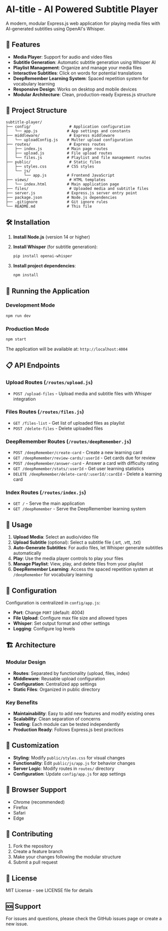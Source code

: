 # AI-title - AI Powered Subtitle Player

A modern, modular Express.js web application for playing media files with AI-generated subtitles using OpenAI's Whisper.

## 🚀 Features

- **Media Player**: Support for audio and video files
- **Subtitle Generation**: Automatic subtitle generation using Whisper AI
- **Playlist Management**: Organize and manage your media files
- **Interactive Subtitles**: Click on words for potential translations
- **DeepRemember Learning System**: Spaced repetition system for vocabulary learning
- **Responsive Design**: Works on desktop and mobile devices
- **Modular Architecture**: Clean, production-ready Express.js structure

## 📁 Project Structure

```
subtitle-player/
├── config/                 # Application configuration
│   └── app.js             # App settings and constants
├── middleware/             # Express middleware
│   └── uploadConfig.js    # Multer upload configuration
├── routes/                 # Express routes
│   ├── index.js           # Main page routes
│   ├── upload.js          # File upload routes
│   └── files.js           # Playlist and file management routes
├── public/                 # Static files
│   ├── styles.css         # CSS styles
│   └── js/
│       └── app.js         # Frontend JavaScript
├── views/                  # HTML templates
│   └── index.html         # Main application page
├── files/                  # Uploaded media and subtitle files
├── server.js              # Express.js server entry point
├── package.json           # Node.js dependencies
├── .gitignore             # Git ignore rules
└── README.md              # This file
```

## 🛠️ Installation

1. **Install Node.js** (version 14 or higher)
2. **Install Whisper** (for subtitle generation):
   ```bash
   pip install openai-whisper
   ```

3. **Install project dependencies**:
   ```bash
   npm install
   ```

## 🚀 Running the Application

### Development Mode
```bash
npm run dev
```

### Production Mode
```bash
npm start
```

The application will be available at: `http://localhost:4004`

## 📋 API Endpoints

### Upload Routes (`/routes/upload.js`)
- `POST /upload-files` - Upload media and subtitle files with Whisper integration

### Files Routes (`/routes/files.js`)
- `GET /files-list` - Get list of uploaded files as playlist
- `POST /delete-files` - Delete uploaded files

### DeepRemember Routes (`/routes/deepRemember.js`)
- `POST /deepRemember/create-card` - Create a new learning card
- `GET /deepRemember/review-cards/:userId` - Get cards due for review
- `POST /deepRemember/answer-card` - Answer a card with difficulty rating
- `GET /deepRemember/stats/:userId` - Get user learning statistics
- `DELETE /deepRemember/delete-card/:userId/:cardId` - Delete a learning card

### Index Routes (`/routes/index.js`)
- `GET /` - Serve the main application
- `GET /deepRemember` - Serve the DeepRemember learning system

## 🎯 Usage

1. **Upload Media**: Select an audio/video file
2. **Upload Subtitle** (optional): Select a subtitle file (.srt, .vtt, .txt)
3. **Auto-Generate Subtitles**: For audio files, let Whisper generate subtitles automatically
4. **Play**: Use the media player controls to play your files
5. **Manage Playlist**: View, play, and delete files from your playlist
6. **DeepRemember Learning**: Access the spaced repetition system at `/deepRemember` for vocabulary learning

## 🔧 Configuration

Configuration is centralized in `config/app.js`:

- **Port**: Change `PORT` (default: 4004)
- **File Upload**: Configure max file size and allowed types
- **Whisper**: Set output format and other settings
- **Logging**: Configure log levels

## 🏗️ Architecture

### **Modular Design**
- **Routes**: Separated by functionality (upload, files, index)
- **Middleware**: Reusable upload configuration
- **Configuration**: Centralized app settings
- **Static Files**: Organized in public directory

### **Key Benefits**
- **Maintainability**: Easy to add new features and modify existing ones
- **Scalability**: Clean separation of concerns
- **Testing**: Each module can be tested independently
- **Production Ready**: Follows Express.js best practices

## 🎨 Customization

- **Styling**: Modify `public/styles.css` for visual changes
- **Functionality**: Edit `public/js/app.js` for behavior changes
- **Server Logic**: Modify routes in `routes/` directory
- **Configuration**: Update `config/app.js` for app settings

## 📱 Browser Support

- Chrome (recommended)
- Firefox
- Safari
- Edge

## 🤝 Contributing

1. Fork the repository
2. Create a feature branch
3. Make your changes following the modular structure
4. Submit a pull request

## 📄 License

MIT License - see LICENSE file for details

## 🆘 Support

For issues and questions, please check the GitHub issues page or create a new issue. 
